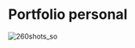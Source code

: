 # Portfolio personal 
![260shots_so](https://github.com/user-attachments/assets/47ace1aa-cb5d-479b-bfaf-4f7702da4c44)
